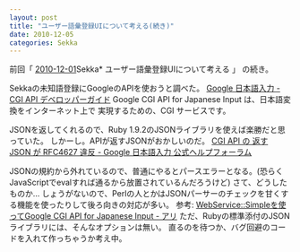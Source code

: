 ```yaml
---
layout: post
title: "ユーザー語彙登録UIについて考える(続き)"
date: 2010-12-05
categories: Sekka
---
```

前回「 [2010-12-01](2010-12-01-post.md)Sekka* ユーザー語彙登録UIについて考える 」 の続き。

Sekkaの未知語登録にGoogleのAPIを使おうと調べた。
 [Google 日本語入力 - CGI API デベロッパーガイド](http://www.google.com/intl/ja/ime/cgiapi.html)
  Google CGI API for Japanese Input は、日本語変換をインターネット上で
  実現するための、CGI サービスです。

JSONを返してくれるので、Ruby 1.9.2のJSONライブラリを使えば楽勝だと思っていた。
しかーし。APIが返すJSONがおかしいのだ。
 [CGI API の 返す JSON が RFC4627 違反 - Google 日本語入力 公式ヘルプフォーラム](http://www.google.com/support/forum/p/ime/thread?tid=06501c8b7a16add3&hl=ja)

JSONの規約から外れているので、普通にやるとパースエラーとなる。(恐らくJavaScriptでevalすれば通るから放置されているんだろうけど)
さて、どうしたものか…
しょうがないので、Perlの人とかはJSONパーサーのチェックを甘くする機能を使ったりして後ろ向きの対応が多い。
 参考: [WebService::Simpleを使ってGoogle CGI API for Japanese Input - アリ](http://d.hatena.ne.jp/akiym/20100928/p1)
ただ、Rubyの標準添付のJSONライブラリには、そんなオプションは無い。
直るのを待つか、バグ回避のコードを入れて作っちゃうか考え中。
